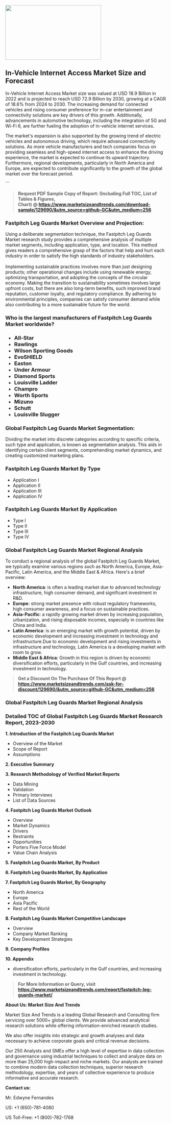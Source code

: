 <p><img class="alignnone size-medium wp-image-20088" src="https://ffe5etoiles.com/wp-content/uploads/2024/12/MST1-300x171.png" alt="" width="300" height="171" /></p><h2>In-Vehicle Internet Access Market Size and Forecast</h2><p>In-Vehicle Internet Access Market size was valued at USD 18.9 Billion in 2022 and is projected to reach USD 72.9 Billion by 2030, growing at a CAGR of 18.6% from 2024 to 2030. The increasing demand for connected vehicles and rising consumer preference for in-car entertainment and connectivity solutions are key drivers of this growth. Additionally, advancements in automotive technology, including the integration of 5G and Wi-Fi 6, are further fueling the adoption of in-vehicle internet services.</p><p>The market's expansion is also supported by the growing trend of electric vehicles and autonomous driving, which require advanced connectivity solutions. As more vehicle manufacturers and tech companies focus on providing seamless and high-speed internet access to enhance the driving experience, the market is expected to continue its upward trajectory. Furthermore, regional developments, particularly in North America and Europe, are expected to contribute significantly to the growth of the global market over the forecast period.</p>```</p><blockquote id="" class=""><strong>Request PDF Sample Copy of Report: (Including Full TOC, List of Tables &amp; Figures, Chart)&nbsp;@&nbsp;<strong><a href="https://www.marketsizeandtrends.com/download-sample/129690/&utm_source=github-GC&utm_medium=256" target="_blank">https://www.marketsizeandtrends.com/download-sample/129690/&utm_source=github-GC&utm_medium=256</a></strong></strong></blockquote><h3 id="" class="">Fastpitch Leg Guards Market&nbsp;Overview and Projection:</h3><p id="" class="">Using a deliberate segmentation technique, the Fastpitch Leg Guards Market research study provides a comprehensive analysis of multiple market segments, including application, type, and location. This method gives readers a comprehensive grasp of the factors that help and hurt each industry in order to satisfy the high standards of industry stakeholders. <br /> <br />Implementing sustainable practices involves more than just designing products; other operational changes include using renewable energy, optimizing transportation, and adopting the concepts of the circular economy. Making the transition to sustainability sometimes involves large upfront costs, but there are also long-term benefits, such improved brand reputation, customer loyalty, and regulatory compliance. By adhering to environmental principles, companies can satisfy consumer demand while also contributing to a more sustainable future for the world.</p><h3 id="" class="">Who is the largest manufacturers of&nbsp;Fastpitch Leg Guards Market worldwide?</h3><h3 class=""><p><ul><li>All-Star </li><li> Rawlings </li><li> Wilson Sporting Goods </li><li> EvoSHIELD </li><li> Easton </li><li> Under Armour </li><li> Diamond Sports </li><li> Louisville Ladder </li><li> Champro </li><li> Worth Sports </li><li> Mizuno </li><li> Schutt </li><li> Louisville Slugger</li></ul></p></h3><h3 id="" class="">Global&nbsp;Fastpitch Leg Guards Market Segmentation:</h3><p id="" class="">Dividing the market into discrete categories according to specific criteria, such type and application, is known as segmentation analysis. This aids in identifying certain client segments, comprehending market dynamics, and creating customized marketing plans.</p><h3 id="" class="">Fastpitch Leg Guards Market&nbsp;By Type</h3><p><p><ul><li>Application I </li><li> Application II </li><li> Application III </li><li> Application IV</p></li></ul></p></p><h3 id="" class="">Fastpitch Leg Guards Market&nbsp;By Application</h3><p class=""><p><ul><li>Type I </li><li> Type II </li><li> Type III </li><li> Type IV</li></ul></p></p><h3 id="" class="">Global Fastpitch Leg Guards Market Regional Analysis</h3><p id="" class="">To conduct a regional analysis of the global Fastpitch Leg Guards Market, we typically examine various regions such as North America, Europe, Asia-Pacific, Latin America, and the Middle East &amp; Africa. Here's a brief overview:</p><ul><li><strong>North America</strong>: is often a leading market due to advanced technology infrastructure, high consumer demand, and significant investment in R&amp;D.</li><li><strong>Europe</strong>: strong market presence with robust regulatory frameworks, high consumer awareness, and a focus on sustainable practices.</li><li><strong>Asia-Pacific</strong>: a rapidly growing market driven by increasing population, urbanization, and rising disposable incomes, especially in countries like China and India.</li><li><strong>Latin America</strong>: is an emerging market with growth potential, driven by economic development and increasing investment in technology and infrastructure.Due to economic development and rising investments in infrastructure and technology, Latin America is a developing market with room to grow.</li><li><strong>Middle East &amp; Africa</strong>: Growth in this region is driven by economic diversification efforts, particularly in the Gulf countries, and increasing investment in technology.</li></ul><blockquote id="" class=""><strong>Get a Discount On The Purchase Of This Report @ <strong><a href="https://www.marketsizeandtrends.com/ask-for-discount/129690/&utm_source=github-GC&utm_medium=256" target="_blank">https://www.marketsizeandtrends.com/ask-for-discount/129690/&utm_source=github-GC&utm_medium=256</a></strong></strong></blockquote><h3 id="" class="">Global Fastpitch Leg Guards Market Regional Analysis</h3><h3 id="" class="">Detailed TOC of Global Fastpitch Leg Guards Market Research Report, 2023-2030</h3><p id="" class=""><strong>1. Introduction of the Fastpitch Leg Guards Market</strong></p><ul><li>Overview of the Market</li><li>Scope of Report</li><li>Assumptions</li></ul><p id="" class=""><strong>2. Executive Summary</strong></p><p id="" class=""><strong>3. Research Methodology of Verified Market Reports</strong></p><ul><li>Data Mining</li><li>Validation</li><li>Primary Interviews</li><li>List of Data Sources</li></ul><p id="" class=""><strong>4. Fastpitch Leg Guards Market Outlook</strong></p><ul><li>Overview</li><li>Market Dynamics</li><li>Drivers</li><li>Restraints</li><li>Opportunities</li><li>Porters Five Force Model</li><li>Value Chain Analysis</li></ul><p id="" class=""><strong>5. Fastpitch Leg Guards Market, By Product</strong></p><p id="" class=""><strong>6. Fastpitch Leg Guards Market, By Application</strong></p><p id="" class=""><strong>7. Fastpitch Leg Guards Market, By Geography</strong></p><ul><li>North America</li><li>Europe</li><li>Asia Pacific</li><li>Rest of the World</li></ul><p id="" class=""><strong>8. Fastpitch Leg Guards Market Competitive Landscape</strong></p><ul><li>Overview</li><li>Company Market Ranking</li><li>Key Development Strategies</li></ul><p id="" class=""><strong>9. Company Profiles</strong></p><p id="" class=""><strong>10. Appendix</strong></p><ul><li>diversification efforts, particularly in the Gulf countries, and increasing investment in technology.</li></ul><blockquote id="" class=""><strong>For More Information or Query, visit <strong><strong><a href="https://www.marketsizeandtrends.com/report/fastpitch-leg-guards-market/" target="_blank">https://www.marketsizeandtrends.com/report/fastpitch-leg-guards-market/</a></strong></strong></strong></blockquote><p id="" class=""><strong>About Us: Market Size And Trends</strong></p><p id="" class="">Market Size And Trends is a leading Global Research and Consulting firm servicing over 5000+ global clients. We provide advanced analytical research solutions while offering information-enriched research studies.</p><p id="" class="">We also offer insights into strategic and growth analyses and data necessary to achieve corporate goals and critical revenue decisions.</p><p id="" class="">Our 250 Analysts and SMEs offer a high level of expertise in data collection and governance using industrial techniques to collect and analyze data on more than 25,000 high-impact and niche markets. Our analysts are trained to combine modern data collection techniques, superior research methodology, expertise, and years of collective experience to produce informative and accurate research.</p><p id="" class=""><strong>Contact us:</strong></p><p id="" class="">Mr. Edwyne Fernandes</p><p id="" class="">US: +1 (650)-781-4080</p><p id="" class="">US Toll-Free: +1 (800)-782-1768</p>

